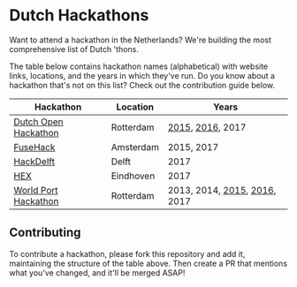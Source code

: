 # Dutch Hackathons

Want to attend a hackathon in the Netherlands? We're building the most comprehensive list of Dutch 'thons.

The table below contains hackathon names (alphabetical) with website links, locations, and the years in which they've run. Do you know about a hackathon that's not on this list? Check out the contribution guide below.

| Hackathon | Location | Years
|---|---|---|
| [Dutch Open Hackathon](https://dutchopenhackathon.com) | Rotterdam | [2015](https://dutchopenhackathon.com/winners-2015), [2016](https://dutchopenhackathon.com/winners-2016), 2017 |
| [FuseHack](http://fusehack.com/) | Amsterdam | 2015, 2017 |
| [HackDelft](http://hackdelft.com) | Delft | 2017 |
| [HEX](http://hackeindhoven.nl) | Eindhoven | 2017 |
| [World Port Hackathon](http://worldporthackathon.com/) | Rotterdam | 2013, 2014, [2015](http://www.worldporthackathon.com/2015/), [2016](http://www.worldporthackathon.com/2016/), 2017 |

## Contributing

To contribute a hackathon, please fork this repository and add it, maintaining the structure of the table above. Then create a PR that mentions what you've changed, and it'll be merged ASAP!

